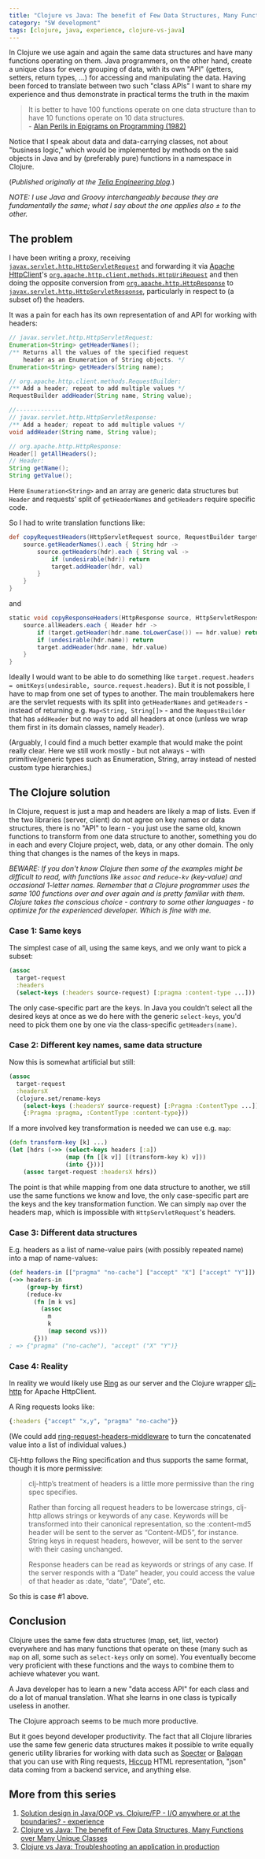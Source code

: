 ```yaml
---
title: "Clojure vs Java: The benefit of Few Data Structures, Many Functions over Many Unique Classes"
category: "SW development"
tags: [clojure, java, experience, clojure-vs-java]
---
```


In Clojure we use again and again the same data structures and have many functions operating on them. Java programmers, on the other hand, create a unique class for every grouping of data, with its own "API" (getters, setters, return types, ...) for accessing and manipulating the data. Having been forced to translate between two such "class APIs" I want to share my experience and thus demonstrate in practical terms the truth in the maxim

> It is better to have 100 functions operate on one data structure than to have 10 functions operate on 10 data structures.
> <br>\- [Alan Perils in Epigrams on Programming (1982)](http://blog.traintracks.io/100-functions-alan-perlis-and-big-data-2/)

<!--more-->

Notice that I speak about data and data-carrying classes, not about "business logic," which would be implemented by methods on the said objects in Java and by (preferably pure) functions in a namespace in Clojure.

(_Published originally at the [Telia Engineering blog](https://engineering.telia.no/blog/clojure-vs-java-few-datastructures-over-many-objects)._)

_NOTE: I use Java and Groovy interchangeably because they are fundamentally the same; what I say about the one applies also ± to the other._

## The problem

I have been writing a proxy, receiving [`javax.servlet.http.HttpServletRequest`](https://javaee.github.io/javaee-spec/javadocs/javax/servlet/http/HttpServletRequest.html) and forwarding it via [Apache HttpClient](https://hc.apache.org/httpcomponents-client-ga/)'s [`org.apache.http.client.methods.HttpUriRequest`](http://hc.apache.org/httpcomponents-client-ga/httpclient/apidocs/org/apache/http/client/methods/HttpUriRequest.html) and then doing the opposite conversion from [`org.apache.http.HttpResponse`](https://hc.apache.org/httpcomponents-core-ga/httpcore/apidocs/org/apache/http/HttpResponse.html) to [`javax.servlet.http.HttpServletResponse`](https://javaee.github.io/javaee-spec/javadocs/javax/servlet/http/HttpServletResponse.html), particularly in respect to (a subset of) the headers.

It was a pain for each has its own representation of and API for working with headers:

```java
// javax.servlet.http.HttpServletRequest:
Enumeration<String>	getHeaderNames();
/** Returns all the values of the specified request
    header as an Enumeration of String objects. */
Enumeration<String>	getHeaders(String name);

// org.apache.http.client.methods.RequestBuilder:
/** Add a header; repeat to add multiple values */
RequestBuilder addHeader(String name, String value);

//-------------
// javax.servlet.http.HttpServletResponse:
/** Add a header; repeat to add multiple values */
void addHeader(String name, String value);

// org.apache.http.HttpResponse:
Header[] getAllHeaders();
// Header:
String getName();
String getValue();
```

Here `Enumeration<String>` and an array are generic data structures but `Header` and requests' split of `getHeaderNames` and `getHeaders` require specific code.

So I had to write translation functions like:

```groovy
def copyRequestHeaders(HttpServletRequest source, RequestBuilder target) {
    source.getHeaderNames().each { String hdr ->
        source.getHeaders(hdr).each { String val ->
            if (undesirable(hdr)) return
            target.addHeader(hdr, val)
        }
    }
}
```

and

```groovy
static void copyResponseHeaders(HttpResponse source, HttpServletResponse target) {
    source.allHeaders.each { Header hdr ->
        if (target.getHeader(hdr.name.toLowerCase()) == hdr.value) return // avoid duplicates
        if (undesirable(hdr.name)) return
        target.addHeader(hdr.name, hdr.value)
    }
}
```

Ideally I would want to be able to do something like `target.request.headers = omitKeys(undesirable, source.request.headers)`. But it is not possible, I have to map from one set of types to another. The main troublemakers here are the servlet requests with its split into `getHeaderNames` and `getHeaders` - instead of returning e.g. `Map<String, String[]>` - and the `RequestBuilder` that has `addHeader` but no way to add all headers at once (unless we wrap them first in its domain classes, namely `Header`).

(Arguably, I could find a much better example that would make the point really clear. Here we still work mostly - but not always - with primitive/generic types such as Enumeration, String, array instead of nested custom type hierarchies.)

## The Clojure solution

In Clojure, request is just a map and headers are likely a map of lists. Even if the two libraries (server, client) do not agree on key names or data structures, there is no "API" to learn - you just use the same old, known functions to transform from one data structure to another, something you do in each and every Clojure project, web, data, or any other domain. The only thing that changes is the names of the keys in maps.

*BEWARE: If you don't know Clojure then some of the examples might be difficult to read, with functions like `assoc` and `reduce-kv` (key-value) and occasional 1-letter names. Remember that a Clojure programmer uses the same 100 functions over and over again and is pretty familiar with them. Clojure takes the conscious choice - contrary to some other languages - to optimize for the experienced developer. Which is fine with me.*

### Case 1: Same keys

The simplest case of all, using the same keys, and we only want to pick a subset:

```clojure
(assoc
  target-request
  :headers
  (select-keys (:headers source-request) [:pragma :content-type ...]))
```

The only case-specific part are the keys. In Java you couldn't select all the desired keys at once as we do here with the generic `select-keys`, you'd need to pick them one by one via the class-specific `getHeaders(name)`.

### Case 2: Different key names, same data structure

Now this is somewhat artificial but still:

```clojure
(assoc
  target-request
  :headersX
  (clojure.set/rename-keys
    (select-keys (:headersY source-request) [:Pragma :ContentType ...])
    {:Pragma :pragma, :ContentType :content-type}))
```

If a more involved key transformation is needed we can use e.g. `map`:

```clojure
(defn transform-key [k] ...)
(let [hdrs (->> (select-keys headers [:a])
                (map (fn [[k v]] [(transform-key k) v]))
                (into {}))]
    (assoc target-request :headersX hdrs))
```

The point is that while mapping from one data structure to another, we still use the same functions we know and love, the only case-specific part are the keys and the key transformation function. We can simply `map` over the headers map, which is impossible with `HttpServletRequest`'s headers.

### Case 3: Different data structures

E.g. headers as a list of name-value pairs (with possibly repeated name) into a map of name-values:

```clojure
(def headers-in [["pragma" "no-cache"] ["accept" "X"] ["accept" "Y"]])
(->> headers-in
     (group-by first)
     (reduce-kv
       (fn [m k vs]
         (assoc
           m
           k
           (map second vs)))
       {}))
; => {"pragma" ("no-cache"), "accept" ("X" "Y")}
```

### Case 4: Reality

In reality we would likely use [Ring](https://github.com/ring-clojure/ring) as our server and the Clojure wrapper [clj-http](https://github.com/dakrone/clj-http) for Apache HttpClient.

A Ring requests looks like:

```clojure
{:headers {"accept" "x,y", "pragma" "no-cache"}}
```

(We could add [ring-request-headers-middleware](https://github.com/rahcola/ring-request-headers-middleware) to turn the concatenated value into a list of individual values.)

Clj-http follows the Ring specification and thus supports the same format, though it is more permissive:

> clj-http’s treatment of headers is a little more permissive than the ring spec specifies.
>
> Rather than forcing all request headers to be lowercase strings, clj-http allows strings or keywords of any case. Keywords will be transformed into their canonical representation, so the :content-md5 header will be sent to the server as “Content-MD5”, for instance. String keys in request headers, however, will be sent to the server with their casing unchanged.
>
> Response headers can be read as keywords or strings of any case. If the server responds with a “Date” header, you could access the value of that header as :date, “date”, “Date”, etc.

So this is case \#1 above.

## Conclusion

Clojure uses the same few data structures (map, set, list, vector) everywhere and has many functions that operate on these (many such as `map` on all, some such as `select-keys` only on some). You eventually become very proficient with these functions and the ways to combine them to achieve whatever you want.

A Java developer has to learn a new "data access API" for each class and do a lot of manual translation. What she learns in one class is typically useless in another.

The Clojure approach seems to be much more productive.

But it goes beyond developer productivity. The fact that all Clojure libraries use the same few generic data structures makes it possible to write equally generic utility libraries for working with data such as [Specter](https://github.com/nathanmarz/specter) or [Balagan](https://github.com/clojurewerkz/balagan) that you can use with Ring requests, [Hiccup](https://github.com/weavejester/hiccup) HTML representation, "json" data coming from a backend service, and anything else.

## More from this series

1. [Solution design in Java/OOP vs. Clojure/FP - I/O anywhere or at the boundaries? - experience](/design-in-java-vs-fp/)
2. [Clojure vs Java: The benefit of Few Data Structures, Many Functions over Many Unique Classes](/clojure-vs-java-few-datastructures-over-many-objects/)
3. [Clojure vs Java: Troubleshooting an application in production](/clojure-vs-java-troubleshooting-prod-app/)
